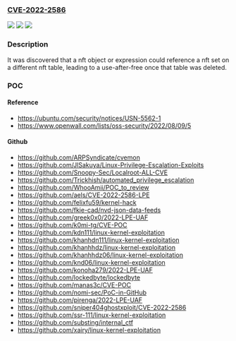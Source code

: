 ### [CVE-2022-2586](https://cve.mitre.org/cgi-bin/cvename.cgi?name=CVE-2022-2586)
![](https://img.shields.io/static/v1?label=Product&message=linux&color=blue)
![](https://img.shields.io/static/v1?label=Version&message=0%3C%206.0~rc1%20&color=brighgreen)
![](https://img.shields.io/static/v1?label=Vulnerability&message=CWE-416&color=brighgreen)

### Description

It was discovered that a nft object or expression could reference a nft set on a different nft table, leading to a use-after-free once that table was deleted.

### POC

#### Reference
- https://ubuntu.com/security/notices/USN-5562-1
- https://www.openwall.com/lists/oss-security/2022/08/09/5

#### Github
- https://github.com/ARPSyndicate/cvemon
- https://github.com/JlSakuya/Linux-Privilege-Escalation-Exploits
- https://github.com/Snoopy-Sec/Localroot-ALL-CVE
- https://github.com/Trickhish/automated_privilege_escalation
- https://github.com/WhooAmii/POC_to_review
- https://github.com/aels/CVE-2022-2586-LPE
- https://github.com/felixfu59/kernel-hack
- https://github.com/fkie-cad/nvd-json-data-feeds
- https://github.com/greek0x0/2022-LPE-UAF
- https://github.com/k0mi-tg/CVE-POC
- https://github.com/kdn111/linux-kernel-exploitation
- https://github.com/khanhdn111/linux-kernel-exploitation
- https://github.com/khanhhdz/linux-kernel-exploitation
- https://github.com/khanhhdz06/linux-kernel-exploitation
- https://github.com/knd06/linux-kernel-exploitation
- https://github.com/konoha279/2022-LPE-UAF
- https://github.com/lockedbyte/lockedbyte
- https://github.com/manas3c/CVE-POC
- https://github.com/nomi-sec/PoC-in-GitHub
- https://github.com/pirenga/2022-LPE-UAF
- https://github.com/sniper404ghostxploit/CVE-2022-2586
- https://github.com/ssr-111/linux-kernel-exploitation
- https://github.com/substing/internal_ctf
- https://github.com/xairy/linux-kernel-exploitation

